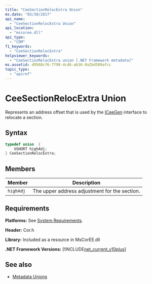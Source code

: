 ```yaml
---
title: "CeeSectionRelocExtra Union"
ms.date: "03/30/2017"
api_name: 
  - "CeeSectionRelocExtra Union"
api_location: 
  - "mscoree.dll"
api_type: 
  - "COM"
f1_keywords: 
  - "CeeSectionRelocExtra"
helpviewer_keywords: 
  - "CeeSectionRelocExtra union [.NET Framework metadata]"
ms.assetid: d9568cf6-7f98-4cd6-ab36-0a2bd509afcc
topic_type: 
  - "apiref"
---
```

# CeeSectionRelocExtra Union
Represents an address offset that is used by the [ICeeGen](iceegen-interface.md) interface to relocate a section.  
  
## Syntax  
  
```cpp  
typedef union  {  
    USHORT highAdj;  
} CeeSectionRelocExtra;  
```  
  
## Members  
  
|Member|Description|  
|------------|-----------------|  
|`highAdj`|The upper address adjustment for the section.|  
  
## Requirements  
 **Platforms:** See [System Requirements](../../get-started/system-requirements.md).  
  
 **Header:** Cor.h  
  
 **Library:** Included as a resource in MsCorEE.dll  
  
 **.NET Framework Versions:** [!INCLUDE[net_current_v10plus](../../../../includes/net-current-v10plus-md.md)]  
  
## See also

- [Metadata Unions](metadata-unions.md)
